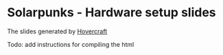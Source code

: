 # Solarpunks - Hardware setup slides

The slides generated by [Hovercraft](https://github.com/regebro/hovercraft)

Todo: add instructions for compiling the html